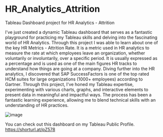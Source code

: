 # HR_Analytics_Attrition
Tableau Dashboard project for HR Analytics - Attrition

I've just created a dynamic Tableau dashboard that serves as a fantastic playground for practicing my Tableau skills and delving into the fascinating world of HR Analytics.
Through this project I was able to learn about one of the key HR Metrics - Attrition Rate. It is a metric used in HR analytics to measure the rate at which employees leave an organization, whether voluntarily or involuntarily, over a specific period. It is usually expressed as a percentage and is used as one of the main figures HR tracks to understand how things are going at a company.
Diving further into the HR analytics, I discovered that SAP SuccessFactors is one of the top rated HCM suites for large organizations (1000+ employees) according to Gartner.
Through this project, I've honed my Tableau expertise, experimenting with various charts, graphs, and interactive elements to present data in meaningful and impactful ways. The process has been a fantastic learning experience, allowing me to blend technical skills with an understanding of HR practices.

![image](https://github.com/pinkushgaba/HR_Analytics_Attrition/assets/68483483/14dda36c-2979-43fd-93f5-9078d3f964c9)

You can check out this dashboard on my Tableau Public Profile.
https://shorturl.at/pZ578
